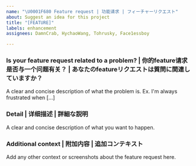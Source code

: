 ```yaml
---
name: "\U0001F680 Feature request | 功能请求 | フィーチャーリクエスト"
about: Suggest an idea for this project
title: "[FEATURE]"
labels: enhancement
assignees: DamnCrab, HychaoWang, Tohrusky, Face1essboy

---
```


### Is your feature request related to a problem? | 你的feature请求是否与一个问题有关？ | あなたのfeatureリクエストは質問に関連していますか？
A clear and concise description of what the problem is. Ex. I'm always frustrated when [...]

### Detail | 详细描述 | 詳細な説明
A clear and concise description of what you want to happen.

### Additional context | 附加内容 | 追加コンテキスト
Add any other context or screenshots about the feature request here.
